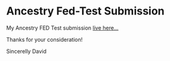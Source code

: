 Ancestry Fed-Test Submission
============================

My Ancestry FED Test submission [live here...](http://www.davidrandell.com/playground/fedtest)

Thanks for your consideration!

Sincerelly
David

